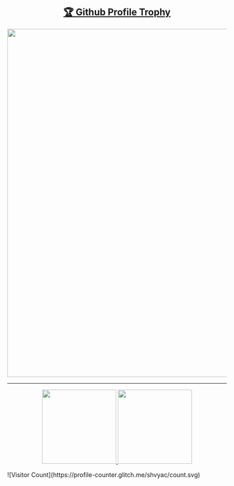 <div align="center">
<a href="https://github.com/ryo-ma/github-profile-trophy"><h2>🏆 Github Profile Trophy</h2></a>
<a href="https://github.com/ryo-ma/github-profile-trophy">
  <img width=800 src="https://github-profile-trophy.vercel.app/?username=shvyac&column=9&theme=oldie&no-frame=true"/>
</a>
</div>


---

<div align="center">
  <a href="https://github.com/anuraghazra/github-readme-stats">
  <img height="170" src="https://github-readme-stats.vercel.app/api?username=shvyac&count_private=true&include_all_commits=true" />  
  <img height="170" src="https://github-readme-stats.vercel.app/api/top-langs/?username=shvyac&layout=compact" />
  </a>
</div>


<!--
**shvyac/shvyac** is a ✨ _special_ ✨ repository because its `README.md` (this file) appears on your GitHub profile.

Here are some ideas to get you started:

- 🔭 I’m currently working on ...
- 🌱 I’m currently learning ...
- 👯 I’m looking to collaborate on ...
- 🤔 I’m looking for help with ...
- 💬 Ask me about ...
- 📫 How to reach me: ...
- 😄 Pronouns: ...
- ⚡ Fun fact: ...
-->

<p>
![Visitor Count](https://profile-counter.glitch.me/shvyac/count.svg)
</p>
  
  

